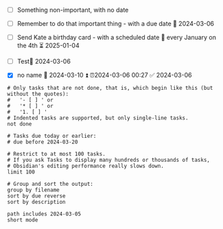 - [ ] Something non-important, with no date
- [ ] Remember to do that important thing - with a due date 📅 2024-03-06
- [ ] Send Kate a birthday card - with a scheduled date 🔁 every January on the 4th ⏳ 2025-01-04
- [ ] Test📅 2024-03-06 
- [x] no name  📅 2024-03-10 ⏫ ⏰2024-03-06 00:27 ✅ 2024-03-06



```tasks
# Only tasks that are not done, that is, which begin like this (but without the quotes):
#   '- [ ] ' or
#   '* [ ] ' or
#   '1. [ ] '
# Indented tasks are supported, but only single-line tasks.
not done

# Tasks due today or earlier:
# due before 2024-03-20

# Restrict to at most 100 tasks.
# If you ask Tasks to display many hundreds or thousands of tasks,
# Obsidian's editing performance really slows down.
limit 100

# Group and sort the output:
group by filename
sort by due reverse
sort by description

path includes 2024-03-05
short mode
```